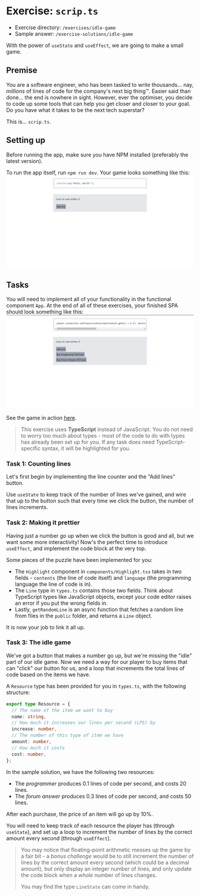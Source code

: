 # Exercise: `scrip.ts`
- Exercise directory: `/exercises/idle-game`
- Sample answer: `/exercise-solutions/idle-game`

With the power of `useState` and `useEffect`, we are going to make a small game.

## Premise

You are a software engineer, who has been tasked to write thousands... nay,
*millions* of lines of code for the company's next big thing™️. Easier said than
done... the end is nowhere in sight. However, ever the optimiser, you decide to
code up some tools that can help you get closer and closer to your goal. Do
you have what it takes to be the next tech superstar?

This is... `scrip.ts`.

## Setting up

Before running the app, make sure you have NPM installed (preferably the latest
version).

To run the app itself, run `npm run dev`. Your game looks something like this: ![](images/start.png)

## Tasks

You will need to implement all of your functionality in the functional component
`App`. At the end of all of these exercises, your finished SPA should look something
like this: ![](images/game.png)

See the game in action [here](images/game.mp4).

> This exercise uses **TypeScript** instead of JavaScript. You do not need to worry
> too much about types - most of the code to do with types has already been set up
> for you. If any task does need TypeScript-specific syntax, it will be highlighted
> for you.

### Task 1: Counting lines

Let's first begin by implementing the line counter and the "Add lines" button.

Use `useState` to keep track of the number of lines we've gained, and wire that up to
the button such that every time we click the button, the number of lines increments.

### Task 2: Making it prettier

Having just a number go up when we click the button is good and all, but we want
some more interactivity! Now's the perfect time to introduce `useEffect`, and
implement the code block at the very top.

Some pieces of the puzzle have been implemented for you:
- The `Highlight` component in `components/Highlight.tsx` takes in two fields -
  `contents` (the line of code itself) and `language` (the programming language
  the line of code is in).
- The `Line` type in `types.ts` contains those two fields. Think about TypeScript
  types like JavaScript objects, except your code editor raises an error if you
  put the wrong fields in.
- Lastly, `getRandomLine` is an async function that fetches a random line from
  files in the `public` folder, and returns a `Line` object.

It is now your job to link it all up.

### Task 3: The idle game

We've got a button that makes a number go up, but we're missing the "idle" part
of our idle game. Now we need a way for our player to buy items that can "click"
our button for us, and a loop that increments the total lines of code based on
the items we have.

A `Resource` type has been provided for you in `types.ts`, with the following
structure:

```ts
export type Resource = {
  // The name of the item we want to buy
  name: string,
  // How much it increases our lines per second (LPS) by
  increase: number,
  // The number of this type of item we have
  amount: number,
  // How much it costs
  cost: number,
};
```

In the sample solution, we have the following two resources:
- The *programmer* produces 0.1 lines of code per second, and costs 20 lines.
- The *forum answer* produces 0.3 lines of code per second, and costs 50 lines.

After each purchase, the price of an item will go up by 10%.

You will need to keep track of each resource the player has (through `useState`),
and set up a loop to increment the number of lines by the correct amount every second
(through `useEffect`).

> You may notice that floating-point arithmetic messes up the game by a fair bit -
> a *bonus challenge* would be to still increment the number of lines by the correct
> amount every second (which could be a decimal amount), but only display an integer
> number of lines, and only update the code block when a *whole* number of lines
> changes.
>
> You may find the type `LineState` can come in handy.
